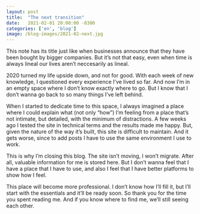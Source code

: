```yaml
---
layout: post
title:  "The next transition"
date:   2021-02-01 20:00:00 -0300
categories: ['en', 'blog']
image: /blog-images/2021-02-next.jpg
---
```


This note has its title just like when businesses announce that they have been bought by bigger companies. But it’s not that easy, even when time is always lineal our lives aren’t neccesarily as lineal.

2020 turned my life upside down, and not for good. With each week of new knowledge, I questioned every experience I’ve lived so far. And now I’m in an empty space where I don’t know exactly where to go. But I know that I don’t wanna go back to so many things I’ve left behind.

When I started to dedicate time to this space, I always imagined a place where I could explain what (not only “how”) I’m feeling from a place that’s not intimate, but detailed, with the minimum of distractions. A few weeks ago I tested the site in technical terms and the results made me happy. But, given the nature of the way it’s built, this site is difficult to maintain. And it gets worse, since to add posts I have to use the same environment I use to work.

This is why I’m closing this blog. The site isn’t moving, I won’t migrate. After all, valuable information for me is stored here. But I don’t wanna feel that I have a place that I have to use, and also I feel that I have better platforms to show how I feel.

This place will become more professional. I don’t know how I’ll fill it, but I’ll start with the essentials and it’ll be ready soon. So thank you for the time you spent reading me. And if you know where to find me, we’ll still seeing each other.
